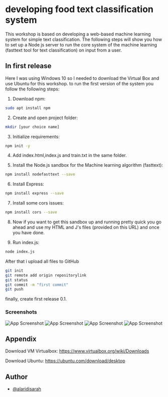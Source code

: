 
# developing food text classification system

This workshop is based on developing a web-based machine learning system for simple text
classification. The following steps will show you how to set up a Node js server to run the core system of
the machine learning (fasttext tool for text classification) on input from a user.
 


## In first release  
Here I was using Windows 10 so I needed to download the Virtual Box and use Ubuntu for this workshop.
to run the first version of the system you follow the following steps:

1. Download npm:
```bash
sudo apt install npm
```
2. Create and open project folder:
```bash
mkdir [your choice name]
 ```
3. Initialize requirements: 
```bash
npm init -y 
 ```
4. Add index.html,index.js and train.txt in the same folder.

5. Install the Node.js sandbox for the Machine learning algorithm (fasttext): 
```bash
npm install nodefasttext --save
 ```   
6. Install Express: 
```bash
npm install express --save
 ```
7. Install some cors issues:
```bash
npm install cors --save
 ```
8. Now if you want to get this sandbox up and running pretty quick you go ahead and use my
HTML and J's files (provided on this URL) and once you have done. 

9. Run index.js: 
```bash
node index.js
 ```
After that i upload all files to GitHub 
```bash
git init
git remote add origin repositorylink
git status
git commit -m "first commit"
git push 
 ```
finally, create first release 0.1.

### Screenshots

![App Screenshot](https://h.top4top.io/p_21634jeck1.png)
![App Screenshot](https://e.top4top.io/p_2163wkdzd1.png)
![App Screenshot](https://h.top4top.io/p_2163gitkd2.png)
![App Screenshot](https://i.top4top.io/p_2163bmy9u3.png)






## Appendix

Download VM Virtualbox: https://www.virtualbox.org/wiki/Downloads

Download Ubuntu: https://ubuntu.com/download/desktop
## Author

- [@alaridisarah](https://github.com/alaridisarah)


